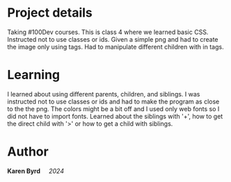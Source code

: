# Project details
Taking #100Dev courses. This is class 4 where we learned basic CSS. Instructed not to use classes or ids. Given a simple png and had to create the image only using tags. Had to manipulate different children with in tags.
# Learning
I learned about using different parents, children, and siblings. I was instructed not to use classes or ids and had to make the program as close to the the png. The colors might be a bit off and I used only web fonts so I did not have to import fonts. Learned about the siblings with '+', how to get the direct child with '>' or how to get a child with siblings.
# Author
**Karen Byrd** &nbsp; &nbsp;  *2024*
